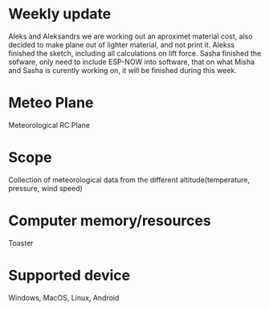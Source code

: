 # Weekly update
Aleks and Aleksandrs we are working out an aproximet material cost, also
 decided to make plane out of lighter material, and not print it. Alekss 
 finished the sketch, including all calculations on lift force. Sasha
 finished the sofware, only need to include ESP-NOW into software, 
 that on what Misha and Sasha is curently working on, it will be finished 
 during this week.

# Meteo Plane
Meteorological RC Plane

# Scope
Collection of meteorological data from the different altitude(temperature, pressure, wind speed)

# Computer memory/resources
Toaster

# Supported device
Windows, MacOS, Linux, Android

